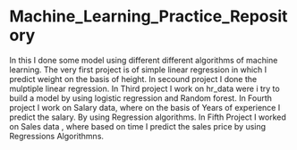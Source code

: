 # Machine_Learning_Practice_Repository
In this I done some model using different different algorithms of machine learning.
The very first project is of simple linear regression in which I predict weight on the basis of height.
In secound project I done the mulptiple linear regression.
In Third project I work on hr_data were i try to build a model by using logistic regression and Random forest.
In Fourth project I work on Salary data, where on the basis of Years of experience I predict the salary. By using Regression algorithms.
In Fifth Project I worked on Sales data , where based on time I predict the sales price by using Regressions Algorithmns.

